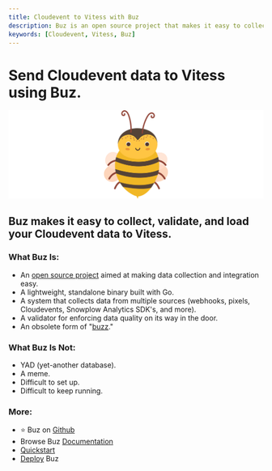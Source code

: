 ```yaml
---
title: Cloudevent to Vitess with Buz
description: Buz is an open source project that makes it easy to collect, validate, and load Cloudevent data to Vitess.
keywords: [Cloudevent, Vitess, Buz]
---
```


# Send Cloudevent data to Vitess using Buz.

![buzz](../../../static/img/buzz.png)


## Buz makes it easy to collect, validate, and load your Cloudevent data to Vitess.


### What Buz Is:

- An [open source project](https://github.com/silverton-io/buz) aimed at making data collection and integration easy.
- A lightweight, standalone binary built with Go.
- A system that collects data from multiple sources (webhooks, pixels, Cloudevents, Snowplow Analytics SDK's, and more).
- A validator for enforcing data quality on its way in the door.
- An obsolete form of "[buzz](https://www.merriam-webster.com/dictionary/buzz)."


### What Buz Is Not:

- YAD (yet-another database).
- A meme.
- Difficult to set up.
- Difficult to keep running.


### More:
- ⭐ Buz on [Github](https://github.com/silverton-io/buz)
- Browse Buz [Documentation](/)
- [Quickstart](/examples/quickstart)
- [Deploy](category/deploying-buz) Buz
